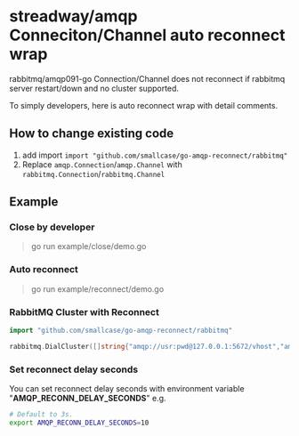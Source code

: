 # streadway/amqp Conneciton/Channel auto reconnect wrap
rabbitmq/amqp091-go Connection/Channel does not reconnect if rabbitmq server restart/down and no cluster supported.

To simply developers, here is auto reconnect wrap with detail comments.

## How to change existing code
1. add import `import "github.com/smallcase/go-amqp-reconnect/rabbitmq"`
2. Replace `amqp.Connection`/`amqp.Channel` with `rabbitmq.Connection`/`rabbitmq.Channel`

## Example
### Close by developer
> go run example/close/demo.go

### Auto reconnect
> go run example/reconnect/demo.go

### RabbitMQ Cluster with Reconnect
```go
import "github.com/smallcase/go-amqp-reconnect/rabbitmq"

rabbitmq.DialCluster([]string{"amqp://usr:pwd@127.0.0.1:5672/vhost","amqp://usr:pwd@127.0.0.1:5673/vhost","amqp://usr:pwd@127.0.0.1:5674/vhost"})
```

### Set reconnect delay seconds

You can set reconnect delay seconds with environment variable "**AMQP_RECONN_DELAY_SECONDS**"
e.g. 
```sh
# Default to 3s.
export AMQP_RECONN_DELAY_SECONDS=10 
```